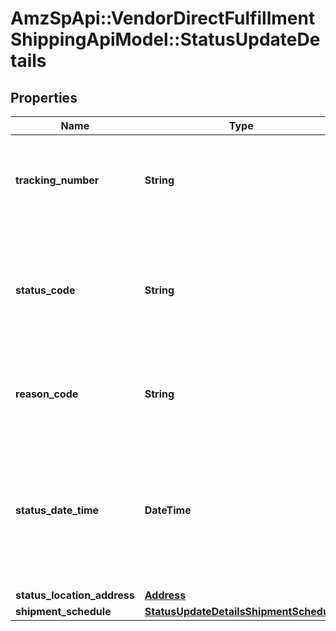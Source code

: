 # AmzSpApi::VendorDirectFulfillmentShippingApiModel::StatusUpdateDetails

## Properties
Name | Type | Description | Notes
------------ | ------------- | ------------- | -------------
**tracking_number** | **String** | This is required to be provided for every package and should match with the trackingNumber sent for the shipment confirmation. | 
**status_code** | **String** | Indicates the shipment status code of the package that provides transportation information for Amazon tracking systems and ultimately for the final customer. | 
**reason_code** | **String** | Provides a reason code for the status of the package that will provide additional information about the transportation status. | 
**status_date_time** | **DateTime** | The date and time when the shipment status was updated. This field is expected to be in ISO-8601 date/time format, with UTC time zone or UTC offset. For example, 2020-07-16T23:00:00Z or 2020-07-16T23:00:00+01:00. | 
**status_location_address** | [**Address**](Address.md) |  | 
**shipment_schedule** | [**StatusUpdateDetailsShipmentSchedule**](StatusUpdateDetailsShipmentSchedule.md) |  | [optional] 


